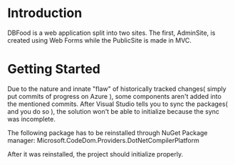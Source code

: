 # Introduction 
DBFood is a web application split into two sites.
The first, AdminSite, is created using Web Forms while the PublicSite is made in MVC.

# Getting Started
Due to the nature and innate "flaw" of historically tracked changes( simply put commits of progress on Azure ), some components aren't added into the mentioned commits.
After Visual Studio tells you to sync the packages( and you do so ), the solution won't be able to initialize because the sync was incomplete.

The following package has to be reinstalled through NuGet Package manager: Microsoft.CodeDom.Providers.DotNetCompilerPlatform

After it was reinstalled, the project should initialize properly.

